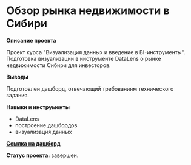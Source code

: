 # Обзор рынка недвижимости в Сибири

**Описание проекта**

Проект курса "Визуализация данных и введение в BI-инструменты". Подготовка визуализации в инструменте DataLens о рынке недвижимости Сибири для инвесторов. 

**Выводы**

Подготовлен дашборд, отвечающий требованиям технического задания.

**Навыки и инструменты**

- DataLens
- построение дашбордов
- визуализация данных

**[Ссылка на дашборд](https://datalens.yandex.cloud/kfwkexq064mo8-nedvizhimost-sibiri)**

**Статус проекта:** завершен.